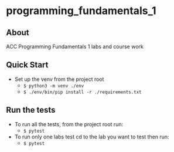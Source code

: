 # programming_fundamentals_1

## About

ACC Programming Fundamentals 1 labs and course work

## Quick Start

* Set up the venv from the project root
  * `$ python3 -m venv ./env`
  * `$ ./env/bin/pip install -r ./requirements.txt`

## Run the tests

* To run all the tests, from the project root run:
  * `$ pytest`
* To run only one labs test cd to the lab you want to test then run:
  * `$ pytest`